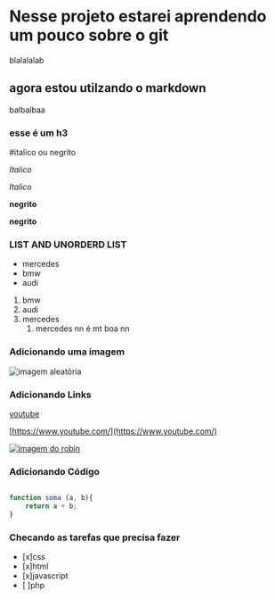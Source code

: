 # Nesse projeto estarei aprendendo um pouco sobre o git

blalalalab

## agora estou utilzando o markdown

balbalbaa

### esse é um h3

#italico ou negrito

_Italico_

*Italico*

__negrito__

**negrito**

### LIST AND UNORDERD LIST

* mercedes
* bmw
* audi

1. bmw
2. audi
3. mercedes
    1. mercedes nn é mt boa nn

### Adicionando uma imagem

![imagem aleatória](https://bocamafrapremium.com.br/wp-content/uploads/2023/01/f4dcd0d192244ea291e6f3b87ac1ae3c_1674589793726.jpg)

### Adicionando Links

[youtube](https://www.youtube.com/)

[https://www.youtube.com/](https://www.youtube.com/)

[![imagem do robin](https://epipoca.com.br/wp-content/uploads/2022/11/robin-os-jovens-titas-1200x900.jpg)](https://github.com/rafaarodriguesz)

### Adicionando Código

```javascript

function soma (a, b){
    return a + b;
}
````

### Checando as tarefas que precisa fazer

- [x]css
 - [x]html
 - [x]javascript
 - [ ]php


